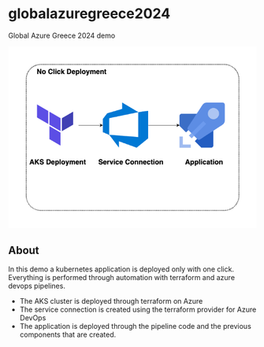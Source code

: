 # globalazuregreece2024
Global Azure Greece 2024 demo


![Diagram](/resources/design.png)


## About

In this demo a kubernetes application is deployed only with one click. Everything is performed through automation with terraform and azure devops pipelines.  


- The AKS cluster is deployed through terraform on Azure
- The service connection is created using the terraform provider for Azure DevOps
- The application is deployed through the pipeline code and the previous components that are created.